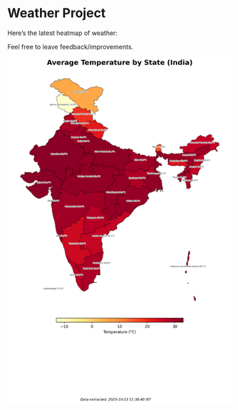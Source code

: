 # Weather Project

Here’s the latest heatmap of weather:

Feel free to leave feedback/improvements.

![India Heatmap](docs/assets/india_heatmap.png?v=F9C48A)
